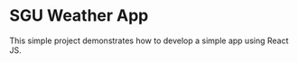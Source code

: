 <h1>SGU Weather App</h1>

<p>
    This simple project demonstrates how to develop a simple app using React JS.
</p>
